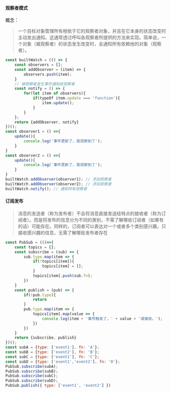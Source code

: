 <h4>观察者模式</h4>
概念：

> 一个目标对象管理所有相依于它的观察者对象，并且在它本身的状态改变时主动发出通知。这通常透过呼叫各观察者所提供的方法来实现。简单说，一个对象（被观察者）的状态发生改变时，会通知所有依赖他的对象（观察者）。

```javascript
const builtWatch = (() => {
    const observers = [];
    const addObserver = (item) => {
        observers.push(item);
    }
    // 被观察者发生事件通知给观察者
    const notify = () => {
    	for(let item of observers){
            if(typeOf item.update === 'function'){
                item.update();
            }
        }
    };
    return {addObserver, notify}
})();
const observer1 = () =>{
    update(){
        console.log('事件更新了，我观察到了');
    }
}
const observer2 = () =>{
    update(){
        console.log('事件更新了，我观察到了');
    }
}
builtWatch.addObserver(observer1); // 添加观察者
builtWatch.addObserver(observer2); // 添加观察者
builtWatch.notify(); // 通知所有观察者
```

#### 订阅发布

> 消息的发送者（称为发布者）不会将消息直接发送给特点的接收者（称为订阅者）。而是将发布的信息分为不同的类别，不需了解哪些订阅者（如果有的话）可能存在。同样的，订阅者可以表达对一个或者多个类别感兴趣，只接收感兴趣的信息，无需了解哪些发布者存在

```javascript
const PubSub = (()=>{
    const topics = {};
    const subscribe = (sub) => {
        sub.type.map(item => {
            if(!topics[item]){
                topics[item] = [];
            }
            topics[item].push(sub.fn);
        })
    }
    const publish = (pub) => {
        if(!pub.type){
            return
        }
        pub.type.map(item => {
            topics[item].map(value => {
                console.log(item + '事件触发了，' + value + '请接收。');
            })
        })
    }
    return {subscribe, publish}
})();
const subA = {type: ['event1'], fn: 'A'};
const subB = {type: ['event2'], fn: 'B'};
const subC = {type: ['event1'], fn: 'C'};
const subD = {type: ['event1','event2'], fn: 'D'};
PubSub.subscribe(subA);
PubSub.subscribe(subB);
PubSub.subscribe(subC);
PubSub.subscribe(subD);
PubSub.publish({ type: ['event1', 'event2'] })
```

